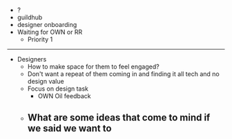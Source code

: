 - ?
- guildhub
- designer onboarding
- Waiting for OWN or RR
	- Priority 1
- ---
- Designers
	- How to make space for them to feel engaged?
	- Don't want a repeat of them coming in and finding it all tech and no design value
	- Focus on design task
		- OWN Oil feedback
	- What are some ideas that come to mind if we said we want to
		-